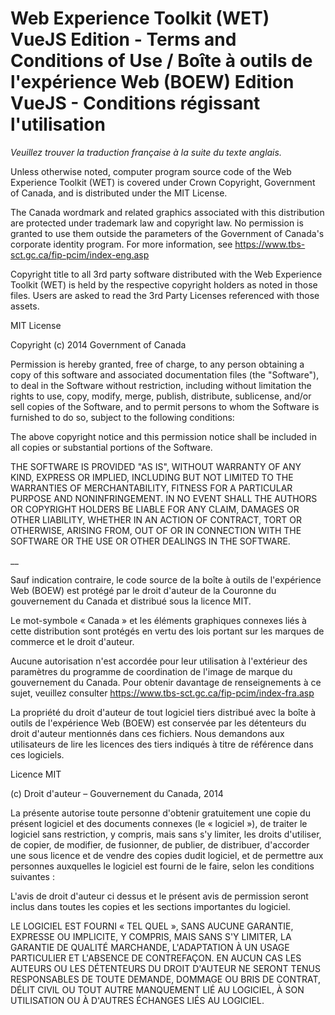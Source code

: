 # Web Experience Toolkit (WET) VueJS Edition - Terms and Conditions of Use / Boîte à outils de l'expérience Web (BOEW) Edition VueJS - Conditions régissant l'utilisation

_Veuillez trouver la traduction française à la suite du texte anglais._

Unless otherwise noted, computer program source code of the Web Experience Toolkit (WET) is
covered under Crown Copyright, Government of Canada, and is distributed under the MIT License.

The Canada wordmark and related graphics associated with this distribution are protected under
trademark law and copyright law. No permission is granted to use them outside the parameters
of the Government of Canada's corporate identity program. For more information, see
https://www.tbs-sct.gc.ca/fip-pcim/index-eng.asp

Copyright title to all 3rd party software distributed with the Web Experience Toolkit (WET) is
held by the respective copyright holders as noted in those files. Users are asked to read the
3rd Party Licenses referenced with those assets.

MIT License

Copyright (c) 2014 Government of Canada

Permission is hereby granted, free of charge, to any person obtaining a copy of this software and
associated documentation files (the "Software"), to deal in the Software without restriction,
including without limitation the rights to use, copy, modify, merge, publish, distribute, sublicense,
and/or sell copies of the Software, and to permit persons to whom the Software is furnished to do so,
subject to the following conditions:

The above copyright notice and this permission notice shall be included in all copies or substantial
portions of the Software.

THE SOFTWARE IS PROVIDED "AS IS", WITHOUT WARRANTY OF ANY KIND, EXPRESS OR IMPLIED, INCLUDING BUT
NOT LIMITED TO THE WARRANTIES OF MERCHANTABILITY, FITNESS FOR A PARTICULAR PURPOSE AND NONINFRINGEMENT.
IN NO EVENT SHALL THE AUTHORS OR COPYRIGHT HOLDERS BE LIABLE FOR ANY CLAIM, DAMAGES OR OTHER LIABILITY,
WHETHER IN AN ACTION OF CONTRACT, TORT OR OTHERWISE, ARISING FROM, OUT OF OR IN CONNECTION WITH THE
SOFTWARE OR THE USE OR OTHER DEALINGS IN THE SOFTWARE.

\_\_

Sauf indication contraire, le code source de la boîte à outils de l'expérience Web (BOEW)
est protégé par le droit d'auteur de la Couronne du gouvernement du Canada et distribué
sous la licence MIT.

Le mot-symbole « Canada » et les éléments graphiques connexes liés à cette distribution sont
protégés en vertu des lois portant sur les marques de commerce et le droit d'auteur.

Aucune autorisation n'est accordée pour leur utilisation à l'extérieur des paramètres du
programme de coordination de l'image de marque du gouvernement du Canada. Pour obtenir
davantage de renseignements à ce sujet, veuillez consulter
https://www.tbs-sct.gc.ca/fip-pcim/index-fra.asp

La propriété du droit d'auteur de tout logiciel tiers distribué avec la boîte à outils de
l'expérience Web (BOEW) est conservée par les détenteurs du droit d'auteur mentionnés
dans ces fichiers. Nous demandons aux utilisateurs de lire les licences des tiers indiqués
à titre de référence dans ces logiciels.

Licence MIT

(c) Droit d'auteur – Gouvernement du Canada, 2014

La présente autorise toute personne d'obtenir gratuitement une copie du présent logiciel et des
documents connexes (le « logiciel »), de traiter le logiciel sans restriction, y compris, mais sans
s'y limiter, les droits d'utiliser, de copier, de modifier, de fusionner, de publier, de distribuer,
d'accorder une sous licence et de vendre des copies dudit logiciel, et de permettre aux personnes
auxquelles le logiciel est fourni de le faire, selon les conditions suivantes :

L'avis de droit d'auteur ci dessus et le présent avis de permission seront inclus dans toutes les copies
et les sections importantes du logiciel.

LE LOGICIEL EST FOURNI « TEL QUEL », SANS AUCUNE GARANTIE, EXPRESSE OU IMPLICITE, Y COMPRIS, MAIS SANS
S'Y LIMITER, LA GARANTIE DE QUALITÉ MARCHANDE, L'ADAPTATION À UN USAGE PARTICULIER ET L'ABSENCE DE
CONTREFAÇON. EN AUCUN CAS LES AUTEURS OU LES DÉTENTEURS DU DROIT D'AUTEUR NE SERONT TENUS RESPONSABLES
DE TOUTE DEMANDE, DOMMAGE OU BRIS DE CONTRAT, DÉLIT CIVIL OU TOUT AUTRE MANQUEMENT LIÉ AU LOGICIEL,
À SON UTILISATION OU À D'AUTRES ÉCHANGES LIÉS AU LOGICIEL.
